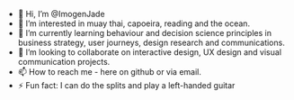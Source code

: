 - 👋 Hi, I’m @ImogenJade
- 👀 I’m interested in muay thai, capoeira, reading and the ocean. 
- 🌱 I’m currently learning behaviour and decision science principles in business strategy, user journeys, design research and communications. 
- 💞️ I’m looking to collaborate on interactive design, UX design and visual communication projects. 
- 📫 How to reach me - here on github or via email.
- ⚡ Fun fact: I can do the splits and play a left-handed guitar 

<!---
ImogenJade/ImogenJade is a ✨ special ✨ repository because its `README.md` (this file) appears on your GitHub profile.
You can click the Preview link to take a look at your changes.
--->
